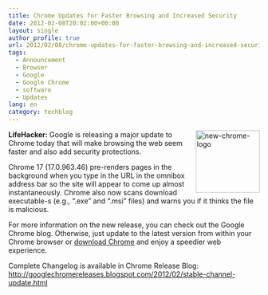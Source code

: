 ```yaml
---
title: Chrome Updates for Faster Browsing and Increased Security
date: 2012-02-08T20:02:00+00:00
layout: single
author_profile: true
url: 2012/02/08/chrome-updates-for-faster-browsing-and-increased-security/
tags:
  - Announcement
  - Browser
  - Google
  - Google Chrome
  - software
  - Updates
lang: en
category: techblog
---
```

[<img title="new-chrome-logo" border="0" alt="new-chrome-logo" align="right" src="http://lh3.ggpht.com/-Qd_g38SBy78/TzLN15PxxLI/AAAAAAAAElk/-vsDWN_t1Eg/new-chrome-logo_thumb%25255B1%25255D.png?imgmax=800" width="128" height="125" />](http://lh3.ggpht.com/-gvkveHS1pmg/TzLNsHrIH7I/AAAAAAAAElc/6fNYvFzyaTk/s1600-h/new-chrome-logo%25255B3%25255D.png)**LifeHacker:** Google is releasing a major update to Chrome today that will make browsing the web seem faster and also add security protections. 

Chrome 17 (17.0.963.46) pre-renders pages in the background when you type in the URL in the omnibox address bar so the site will appear to come up almost instantaneously. Chrome also now scans download executable-s (e.g., “.exe” and “.msi” files) and warns you if it thinks the file is malicious. 

For more information on the new release, you can check out the Google Chrome blog. Otherwise, just update to the latest version from within your Chrome browser or [download Chrome](http://www.google.com/chrome) and enjoy a speedier web experience. 

Complete Changelog is available in Chrome Release Blog: <http://googlechromereleases.blogspot.com/2012/02/stable-channel-update.html>